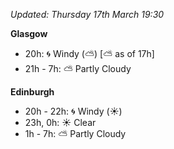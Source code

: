 *Updated: Thursday 17th March 19:30*

**Glasgow**

* 20h: :cyclone: Windy (:partly_sunny:) [:partly_sunny: as of 17h]
* 21h - 7h: :partly_sunny: Partly Cloudy

**Edinburgh**

* 20h - 22h: :cyclone: Windy (:sunny:)
* 23h, 0h: :sunny: Clear
* 1h - 7h: :partly_sunny: Partly Cloudy
